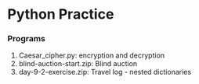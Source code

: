 # Python Practice

### Programs

1. Caesar_cipher.py: encryption and decryption
2. blind-auction-start.zip: Blind auction 
3. day-9-2-exercise.zip: Travel log - nested dictionaries
